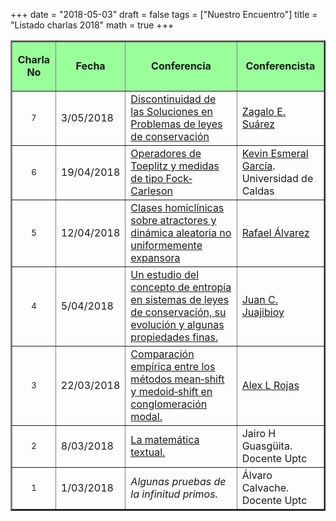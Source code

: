 +++
date      = "2018-05-03"
draft     = false
tags      = ["Nuestro Encuentro"]
title     = "Listado charlas 2018"
math      = true
+++


<table  cellspacing="1" cellpadding="1" width="501" summary="" border="2">
<tr>
<td bgcolor="#99FF99"><p align="center"><strong>Charla No</strong></p></td>
<td bgcolor="#99FF99"><p align="center"><strong>Fecha</strong></p></td>
<td bgcolor="#99FF99"><p align="center"><strong>Conferencia</strong></p></td>
<td bgcolor="#99FF99"><p align="center"><strong>Conferencista</strong></p></td>
</tr>

<tr>
<td><p align="center"><font size="2">7</td>
<td>3/05/2018</td>
<td><a
href="http://www.uptc.edu.co/export/sites/default/facultades/f_ciencias/pregrado/matematicas/inf_adicional/eventos/NuestroEncuentro/Charla_07.pdf"
 target="_blank">Discontinuidad de las Soluciones en Problemas de leyes de conservación</a></td>
<td><a href="https://matematicas.netlify.app/authors/sanchez-z/"> Zagalo E. Suárez</a></td>
</tr>

<tr>
<td><p align="center"><font size="2">6</td>
<td>19/04/2018</td>
<td><a
href="http://www.uptc.edu.co/export/sites/default/facultades/f_ciencias/pregrado/matematicas/inf_adicional/eventos/NuestroEncuentro/Charla_06.pdf"
 target="_blank">Operadores de Toeplitz y medidas de tipo Fock‐Carleson</a></td>
  <td> <a href="https://www.researchgate.net/profile/Kevin-Esmeral-Garcia"> Kevin Esmeral García</a>. Universidad de Caldas</td>
</tr>

<tr>
<td><p align="center"><font size="2">5</td>
<td>12/04/2018</td><td>
<a
href="http://www.uptc.edu.co/export/sites/default/facultades/f_ciencias/pregrado/matematicas/inf_adicional/eventos/NuestroEncuentro/NCCharla5.pdf"
 target="_blank">Clases homiclínicas sobre atractores y dinámica aleatoria no uniformemente expansora</a></td>
<td><a href="https://matematicas.netlify.app/authors/alvarez-r/">Rafael Álvarez</a></td>
</tr>

<tr>
<td><p align="center"><font size="2">4</td>
<td>5/04/2018</td>
<td><a
href="http://www.uptc.edu.co/export/sites/default/facultades/f_ciencias/pregrado/matematicas/inf_adicional/eventos/NuestroEncuentro/NCCharla4.pdf"
 target="_blank">Un estudio del concepto de entropía en sistemas de leyes de conservación, su evolución y algunas propiedades finas.</a></td>
<td><a href="https://matematicas.netlify.app/authors/juajibioy-j/"> Juan C. Juajibioy</a></td>
</tr>

<tr>
<td><p align="center"><font size="2">3</td><td>22/03/2018</td><td><a
href="http://www.uptc.edu.co/export/sites/default/facultades/f_ciencias/pregrado/matematicas/inf_adicional/eventos/NuestroEncuentro/NCcharla3.pdf"
 target="_blank">Comparación empírica entre los métodos mean‐shift y medoid‐shift en conglomeración modal.</a>
  </td><td> <a href="https://matematicas.netlify.app/authors/rojas-a/"> Alex L Rojas</a></td>
</tr>

<tr>
<td><p align="center"><font size="2">2</td>
<td>8/03/2018</td>
<td><a
href="http://www.uptc.edu.co/export/sites/default/facultades/f_ciencias/pregrado/matematicas/inf_adicional/eventos/NuestroEncuentro/conferencia2.pdf"
 target="_blank">La matemática textual.</a></td><td>Jairo H Guasgüita. Docente Uptc</td></tr>
<tr>
<td><p align="center"><font size="2">1</td>
<td>1/03/2018</td>
<td><em>Algunas pruebas de la infinitud primos.</a></em></td>
<td>Álvaro Calvache. Docente Uptc </td>
</tr>
</table>



